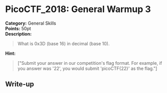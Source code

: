 <!-- This markdown file is writeup template. -->

# PicoCTF_2018:  General Warmup 3

**Category:** General Skills  
**Points:** 50pt  
**Description:**

> What is 0x3D (base 16) in decimal (base 10).

**Hint:**

> ["Submit your answer in our competition's flag format. For example, if you answer was '22', you would submit 'picoCTF{22}' as the flag."]

## Write-up